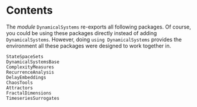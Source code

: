 # Contents

The _module_ `DynamicalSystems` re-exports all following packages.
Of course, you could be using these packages directly instead of adding `DynamicalSystems`.
However, doing `using DynamicalSystems` provides the environment all these packages were designed to work together in.

```@docs
StateSpaceSets
DynamicalSystemsBase
ComplexityMeasures
RecurrenceAnalysis
DelayEmbeddings
ChaosTools
Attractors
FractalDimensions
TimeseriesSurrogates
```
